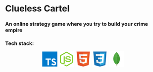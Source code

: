 # Clueless Cartel

### An online strategy game where you try to build your crime empire

### Tech stack:

<p align="center">
<img src="https://raw.githubusercontent.com/devicons/devicon/master/icons/typescript/typescript-original.svg" alt="typescript" width="50px" height="50px" />
<img src="https://raw.githubusercontent.com/devicons/devicon/master/icons/nodejs/nodejs-original.svg" alt="nodejs" width="50px" height="50px" />
<img src="https://raw.githubusercontent.com/devicons/devicon/master/icons/html5/html5-original.svg" alt="html5" width="50px" height="50px" />
<img src="https://raw.githubusercontent.com/devicons/devicon/master/icons/css3/css3-original.svg" alt="css3" width="50px" height="50px" />
<img src="https://raw.githubusercontent.com/devicons/devicon/master/icons/mongodb/mongodb-original.svg" alt="mongodb" width="50px" height="50px" />
</p>